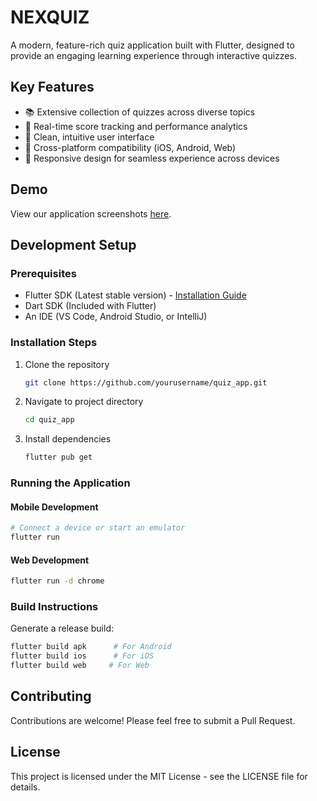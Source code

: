 # NEXQUIZ

A modern, feature-rich quiz application built with Flutter, designed to provide an engaging learning experience through interactive quizzes.

## Key Features

- 📚 Extensive collection of quizzes across diverse topics
- 🎯 Real-time score tracking and performance analytics
- 🎨 Clean, intuitive user interface
- 📱 Cross-platform compatibility (iOS, Android, Web)
- 🔄 Responsive design for seamless experience across devices

## Demo

View our application screenshots [here](https://drive.google.com/drive/folders/1dQ6A2uEs6aGp9GPBYxu2pfVgCRyzEhn6?usp=sharing).

## Development Setup

### Prerequisites

- Flutter SDK (Latest stable version) - [Installation Guide](https://flutter.dev/docs/get-started/install)
- Dart SDK (Included with Flutter)
- An IDE (VS Code, Android Studio, or IntelliJ)

### Installation Steps

1. Clone the repository
    ```bash
    git clone https://github.com/yourusername/quiz_app.git
    ```

2. Navigate to project directory
    ```bash
    cd quiz_app
    ```

3. Install dependencies
    ```bash
    flutter pub get
    ```

### Running the Application

#### Mobile Development
```bash
# Connect a device or start an emulator
flutter run
```

#### Web Development
```bash
flutter run -d chrome
```

### Build Instructions

Generate a release build:
```bash
flutter build apk      # For Android
flutter build ios      # For iOS
flutter build web     # For Web
```

## Contributing

Contributions are welcome! Please feel free to submit a Pull Request.

## License

This project is licensed under the MIT License - see the LICENSE file for details.
